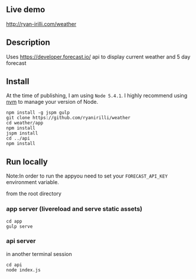 ## Live demo

http://ryan-irilli.com/weather 

## Description

Uses https://developer.forecast.io/ api to display current weather and 
5 day forecast

## Install

At the time of publishing, I am using `Node 5.4.1`. I highly recommend 
using [nvm](https://github.com/creationix/nvm) to manage your version 
of Node.

```
npm install -g jspm gulp
git clone https://github.com/ryanirilli/weather
cd weather/app
npm install
jspm install
cd ../api
npm install
```

## Run locally

Note:In order to run the appyou need to set your 
`FORECAST_API_KEY` environment variable. 

from the root directory

### app server (livereload and serve static assets)

```
cd app
gulp serve

```

### api server 
in another terminal session

```
cd api
node index.js
```


